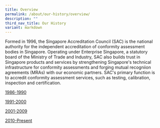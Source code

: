 ```yaml
---
title: Overview
permalink: /about/our-history/overview/
description: ""
third_nav_title: Our History
variant: markdown
---
```

Formed in 1996, the Singapore Accreditation Council (SAC) is the national authority for the independent accreditation of conformity assessment bodies in Singapore. Operating under Enterprise Singapore, a statutory board of the Ministry of Trade and Industry, SAC also builds trust in Singapore products and services by strengthening Singapore's technical infrastructure for conformity assessments and forging mutual recogniion agreements (MRAs) with our economic partners. SAC's primary function is to accredit conformity assessment services, such as testing, calibration, inspection and certification.


[1986-1990](/about/our-history/1986-1990/)

[1991-2000](/about/our-history/1991-2000/)

[2001-2009](/about/our-history/2001-2009/)

[2010-Present](/about/our-history/2010-present/)
